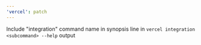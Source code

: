 ```yaml
---
'vercel': patch
---
```


Include "integration" command name in synopsis line in `vercel integration <subcommand> --help` output
